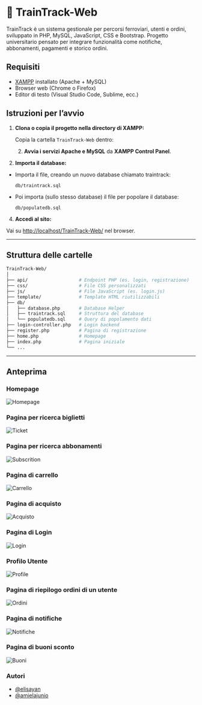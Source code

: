 # 🚆 TrainTrack-Web

TrainTrack è un sistema gestionale per percorsi ferroviari, utenti e ordini, sviluppato in PHP, MySQL, JavaScript, CSS e Bootstrap.
Progetto universitario pensato per integrare funzionalità come notifiche, abbonamenti, pagamenti e storico ordini.

## Requisiti

- [XAMPP](https://www.apachefriends.org/) installato (Apache + MySQL)
- Browser web (Chrome o Firefox)
- Editor di testo (Visual Studio Code, Sublime, ecc.)

## Istruzioni per l’avvio

1. **Clona o copia il progetto nella directory di XAMPP:**

   Copia la cartella `TrainTrack-Web` dentro:

   2. **Avvia i servizi Apache e MySQL** da **XAMPP Control Panel**.

3. **Importa il database:**

- Importa il file, creando un nuovo database chiamato traintrack:

  ```
  db/traintrack.sql
  ```

- Poi importa (sullo stesso database) il file per popolare il database:

  ```
  db/populatedb.sql
  ```

4. **Accedi al sito:**

Vai su [http://localhost/TrainTrack-Web/](http://localhost/TrainTrack-Web/) nel browser.

---

## Struttura delle cartelle

```bash
TrainTrack-Web/
│
├── api/                   # Endpoint PHP (es. login, registrazione)
├── css/                   # File CSS personalizzati
├── js/                    # File JavaScript (es. login.js)
├── template/              # Template HTML riutilizzabili
├── db/
│   ├── database.php       # Database Helper 
│   ├── traintrack.sql     # Struttura del database
│   └── populatedb.sql     # Query di popolamento dati
├── login-controller.php   # Login backend
├── register.php           # Pagina di registrazione
├── home.php               # Homepage
├── index.php              # Pagina iniziale
└── ...
```
---

## Anteprima

### Homepage
![Homepage](assets/screenshots/home.png)

### Pagina per ricerca biglietti
![Ticket](assets/screenshots/ticket.png)

### Pagina per ricerca abbonamenti
![Subscrition](assets/screenshots/subscrition.png)

### Pagina di carrello
![Carrello](assets/screenshots/cart.png)

### Pagina di acquisto
![Acquisto](assets/screenshots/purchase.png)

### Pagina di Login
![Login](assets/screenshots/login.png)

### Profilo Utente
![Profile](assets/screenshots/profile.png)

### Pagina di riepilogo ordini di un utente
![Ordini](assets/screenshots/orders.png)

### Pagina di notifiche
![Notifiche](assets/screenshots/notification.png)

### Pagina di buoni sconto
![Buoni](assets/screenshots/coupon.png)

### Autori
- [@elisayan](https://github.com/elisayan)
- [@amielajunio](https://github.com/amielajunio)
